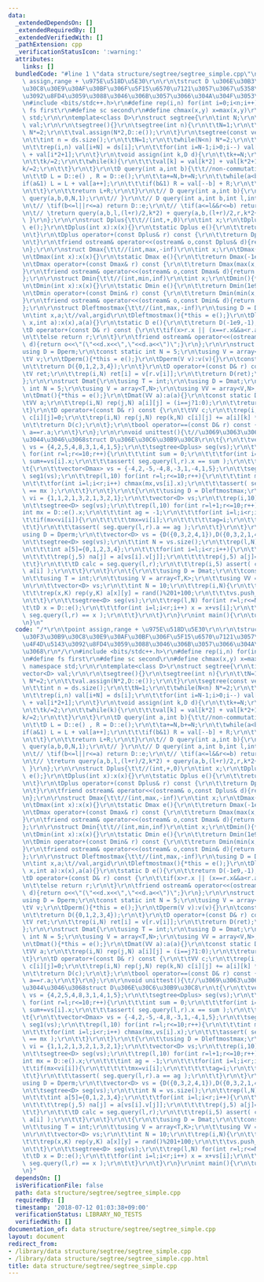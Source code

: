 ```yaml
---
data:
  _extendedDependsOn: []
  _extendedRequiredBy: []
  _extendedVerifiedWith: []
  _pathExtension: cpp
  _verificationStatusIcon: ':warning:'
  attributes:
    links: []
  bundledCode: "#line 1 \"data structure/segtree/segtree_simple.cpp\"\n/*\r\n\tpoint\
    \ assign,range + \u975E\u518D\u5E30\r\n\r\n\tstruct D \u306E\u30B3\u30F3\u30B9\
    \u30C8\u30E9\u30AF\u30BF\u306F\u5F15\u6570\u7121\u3057\u3067\u5358\u4F4D\u5143\
    \u3092\u8FD4\u3059\u3088\u3046\u306B\u3057\u3066\u304A\u304F\u3053\u3068\r\n*/\r\
    \n#include <bits/stdc++.h>\r\n#define rep(i,n) for(int i=0;i<n;i++)\r\n#define\
    \ fs first\r\n#define sc second\r\n#define chmax(x,y) x=max(x,y)\r\nusing namespace\
    \ std;\r\n\r\ntemplate<class D>\r\nstruct segtree{\r\n\tint N;\r\n\tvector<D>\
    \ val;\r\n\r\n\tsegtree(){}\r\n\tsegtree(int n){\r\n\t\tN=1;\r\n\t\twhile(N<n)\
    \ N*=2;\r\n\t\tval.assign(N*2,D::e());\r\n\t}\r\n\tsegtree(const vector<D>& ds){\r\
    \n\t\tint n = ds.size();\r\n\t\tN=1;\r\n\t\twhile(N<n) N*=2;\r\n\t\tval.assign(N*2,D::e());\r\
    \n\t\trep(i,n) val[i+N] = ds[i];\r\n\t\tfor(int i=N-1;i>0;i--) val[i] = val[i*2]\
    \ + val[i*2+1];\r\n\t}\r\n\tvoid assign(int k,D d){\r\n\t\tk+=N;\r\n\t\tval[k]=d;\r\
    \n\t\tk/=2;\r\n\t\twhile(k){\r\n\t\t\tval[k] = val[k*2] + val[k*2+1];\r\n\t\t\t\
    k/=2;\r\n\t\t}\r\n\t}\r\n\tD query(int a,int b){\t\t//non-commutative & unrecursive\r\
    \n\t\tD L = D::e() , R = D::e();\r\n\t\ta+=N,b+=N;\r\n\t\twhile(a<b){\r\n\t\t\t\
    if(a&1) L = L + val[a++];\r\n\t\t\tif(b&1) R = val[--b] + R;\r\n\t\t\ta/=2,b/=2;\r\
    \n\t\t}\r\n\t\treturn L+R;\r\n\t}\r\n\t// D query(int a,int b){\r\n\t// \treturn\
    \ query(a,b,0,N,1);\r\n\t// }\r\n\t// D query(int a,int b,int l,int r,int k){\r\
    \n\t// \tif(b<=l||r<=a) return D::e;\r\n\t// \tif(a<=l&&r<=b) return val[k];\r\
    \n\t// \treturn query(a,b,l,(l+r)/2,k*2) + query(a,b,(l+r)/2,r,k*2+1);\r\n\t//\
    \ }\r\n};\r\n\r\nstruct Dplus{\t\t//(int,+,0)\r\n\tint x;\r\n\tDplus(){*this =\
    \ e();}\r\n\tDplus(int x):x(x){}\r\n\tstatic Dplus e(){\r\n\t\treturn Dplus(0);\r\
    \n\t}\r\n\tDplus operator+(const Dplus& r) const {\r\n\t\treturn Dplus(x+r.x);\r\
    \n\t}\r\n\tfriend ostream& operator<<(ostream& o,const Dplus& d){return o<<d.x;}\r\
    \n};\r\n\r\nstruct Dmax{\t\t//(int,max,-inf)\r\n\tint x;\r\n\tDmax(){*this = e();}\r\
    \n\tDmax(int x):x(x){}\r\n\tstatic Dmax e(){\r\n\t\treturn Dmax(-1e9);\r\n\t}\r\
    \n\tDmax operator+(const Dmax& r) const {\r\n\t\treturn Dmax(max(x,r.x));\r\n\t\
    }\r\n\tfriend ostream& operator<<(ostream& o,const Dmax& d){return o<<d.x;}\r\n\
    };\r\n\r\nstruct Dmin{\t\t//(int,min,inf)\r\n\tint x;\r\n\tDmin(){*this = e();}\r\
    \n\tDmin(int x):x(x){}\r\n\tstatic Dmin e(){\r\n\t\treturn Dmin(1e9);\r\n\t}\r\
    \n\tDmin operator+(const Dmin& r) const {\r\n\t\treturn Dmin(min(x,r.x));\r\n\t\
    }\r\n\tfriend ostream& operator<<(ostream& o,const Dmin& d){return o<<d.x;}\r\n\
    };\r\n\r\nstruct Dleftmostmax{\t\t//(int,max,-inf)\r\n\tusing D = Dleftmostmax;\r\
    \n\tint x,a;\t//val,argid\r\n\tDleftmostmax(){*this = e();}\r\n\tDleftmostmax(int\
    \ x,int a):x(x),a(a){}\r\n\tstatic D e(){\r\n\t\treturn D(-1e9,-1);\r\n\t}\r\n\
    \tD operator+(const D& r) const {\r\n\t\tif(x>r.x || (x==r.x&&a<r.a)) return *this;\r\
    \n\t\telse return r;\r\n\t}\r\n\tfriend ostream& operator<<(ostream& o,const D&\
    \ d){return o<<\"(\"<<d.x<<\",\"<<d.a<<\")\";}\r\n};\r\n\r\nstruct Dperm{\r\n\t\
    using D = Dperm;\r\n\tconst static int N = 5;\r\n\tusing V = array<int,N>;\r\n\
    \tV v;\r\n\tDperm(){*this = e();}\r\n\tDperm(V v):v(v){}\r\n\tconst static D e(){\r\
    \n\t\treturn D({0,1,2,3,4});\r\n\t}\r\n\tD operator+(const D& r) const {\r\n\t\
    \tV ret;\r\n\t\trep(i,N) ret[i] = v[r.v[i]];\r\n\t\treturn D(ret);\r\n\t};\r\n\
    };\r\n\r\nstruct Dmat{\r\n\tusing T = int;\r\n\tusing D = Dmat;\r\n\tconst static\
    \ int N = 5;\r\n\tusing V = array<T,N>;\r\n\tusing VV = array<V,N>;\r\n\tVV a;\r\
    \n\tDmat(){*this = e();}\r\n\tDmat(VV a):a(a){}\r\n\tconst static D e(){\r\n\t\
    \tVV a;\r\n\t\trep(i,N) rep(j,N) a[i][j] = (i==j?1:0);\r\n\t\treturn D(a);\r\n\
    \t}\r\n\tD operator+(const D& r) const {\r\n\t\tVV c;\r\n\t\trep(i,N) rep(j,N)\
    \ c[i][j]=0;\r\n\t\trep(i,N) rep(j,N) rep(k,N) c[i][j] += a[i][k] * r.a[k][j];\r\
    \n\t\treturn D(c);\r\n\t};\r\n\tbool operator==(const D& r) const {\r\n\t\treturn\
    \ a==r.a;\r\n\t}\r\n};\r\n\r\nvoid unittest(){\t//\u3069\u3063\u3061\u304B\u3068\
    \u3044\u3046\u3068struct D\u306E\u30C6\u30B9\u30C8\r\n\t{\r\n\t\tvector<Dplus>\
    \ vs = {4,2,5,4,8,3,1,4,1,5};\r\n\t\tsegtree<Dplus> seg(vs);\r\n\t\trep(l,10)\
    \ for(int r=l;r<=10;r++){\r\n\t\t\tint sum = 0;\r\n\t\t\tfor(int i=l;i<r;i++)\
    \ sum+=vs[i].x;\r\n\t\t\tassert( seg.query(l,r).x == sum );\r\n\t\t}\r\n\t}\r\n\
    \t{\r\n\t\tvector<Dmax> vs = {-4,2,-5,-4,8,-3,1,-4,1,5};\r\n\t\tsegtree<Dmax>\
    \ seg1(vs);\r\n\t\trep(l,10) for(int r=l;r<=10;r++){\r\n\t\t\tint mx = Dmax::e().x;\r\
    \n\t\t\tfor(int i=l;i<r;i++) chmax(mx,vs[i].x);\r\n\t\t\tassert( seg1.query(l,r).x\
    \ == mx );\r\n\t\t}\r\n\t}\r\n\t{\r\n\t\tusing D = Dleftmostmax;\r\n\t\tvector<int>\
    \ vi = {1,1,2,1,3,2,1,3,2,1};\r\n\t\tvector<D> vs;\r\n\t\trep(i,10) vs.push_back(D(vi[i],i));\r\
    \n\t\tsegtree<D> seg(vs);\r\n\t\trep(l,10) for(int r=l+1;r<=10;r++){\r\n\t\t\t\
    int mx = D::e().x;\r\n\t\t\tint ag = -1;\r\n\t\t\tfor(int i=l;i<r;i++){\r\n\t\t\
    \t\tif(mx<vi[i]){\r\n\t\t\t\t\tmx=vi[i];\r\n\t\t\t\t\tag=i;\r\n\t\t\t\t}\r\n\t\
    \t\t}\r\n\t\t\tassert( seg.query(l,r).a == ag );\r\n\t\t}\r\n\t}\r\n\t{\r\n\t\t\
    using D = Dperm;\r\n\t\tvector<D> vs = {D({0,3,2,4,1}),D({0,3,2,1,4}),D({3,2,0,4,1}),D({0,3,4,2,1}),D({0,3,2,4,1}),D({0,3,1,4,2}),D({4,2,3,0,1}),D({3,2,4,1,0})};\r\
    \n\t\tsegtree<D> seg(vs);\r\n\t\tint N = vs.size();\r\n\t\trep(l,N) for(int r=l;r<=N;r++){\r\
    \n\t\t\tint a[5]={0,1,2,3,4};\r\n\t\t\tfor(int i=l;i<r;i++){\r\n\t\t\t\tint na[5];\r\
    \n\t\t\t\trep(j,5) na[j] = a[vs[i].v[j]];\r\n\t\t\t\trep(j,5) a[j]=na[j];\r\n\t\
    \t\t}\r\n\t\t\tD calc = seg.query(l,r);\r\n\t\t\trep(i,5) assert( calc.v[i] ==\
    \ a[i] );\r\n\t\t}\r\n\t}\r\n\t{\r\n\t\tusing D = Dmat;\r\n\t\tconst int K = Dmat::N;\r\
    \n\t\tusing T = int;\r\n\t\tusing V = array<T,K>;\r\n\t\tusing VV = array<V,K>;\r\
    \n\r\n\t\tvector<D> vs;\r\n\t\tint N = 10;\r\n\t\trep(i,N){\r\n\t\t\tVV a;\r\n\
    \t\t\trep(x,K) rep(y,K) a[x][y] = rand()%201+100;\r\n\t\t\tvs.push_back(D(a));\r\
    \n\t\t}\r\n\t\tsegtree<D> seg(vs);\r\n\t\trep(l,N) for(int r=l;r<=N;r++){\r\n\t\
    \t\tD x = D::e();\r\n\t\t\tfor(int i=l;i<r;i++) x = x+vs[i];\r\n\t\t\tassert(\
    \ seg.query(l,r) == x );\r\n\t\t}\r\n\t}\r\n}\r\nint main(){\r\n\tunittest();\r\
    \n}\n"
  code: "/*\r\n\tpoint assign,range + \u975E\u518D\u5E30\r\n\r\n\tstruct D \u306E\u30B3\
    \u30F3\u30B9\u30C8\u30E9\u30AF\u30BF\u306F\u5F15\u6570\u7121\u3057\u3067\u5358\
    \u4F4D\u5143\u3092\u8FD4\u3059\u3088\u3046\u306B\u3057\u3066\u304A\u304F\u3053\
    \u3068\r\n*/\r\n#include <bits/stdc++.h>\r\n#define rep(i,n) for(int i=0;i<n;i++)\r\
    \n#define fs first\r\n#define sc second\r\n#define chmax(x,y) x=max(x,y)\r\nusing\
    \ namespace std;\r\n\r\ntemplate<class D>\r\nstruct segtree{\r\n\tint N;\r\n\t\
    vector<D> val;\r\n\r\n\tsegtree(){}\r\n\tsegtree(int n){\r\n\t\tN=1;\r\n\t\twhile(N<n)\
    \ N*=2;\r\n\t\tval.assign(N*2,D::e());\r\n\t}\r\n\tsegtree(const vector<D>& ds){\r\
    \n\t\tint n = ds.size();\r\n\t\tN=1;\r\n\t\twhile(N<n) N*=2;\r\n\t\tval.assign(N*2,D::e());\r\
    \n\t\trep(i,n) val[i+N] = ds[i];\r\n\t\tfor(int i=N-1;i>0;i--) val[i] = val[i*2]\
    \ + val[i*2+1];\r\n\t}\r\n\tvoid assign(int k,D d){\r\n\t\tk+=N;\r\n\t\tval[k]=d;\r\
    \n\t\tk/=2;\r\n\t\twhile(k){\r\n\t\t\tval[k] = val[k*2] + val[k*2+1];\r\n\t\t\t\
    k/=2;\r\n\t\t}\r\n\t}\r\n\tD query(int a,int b){\t\t//non-commutative & unrecursive\r\
    \n\t\tD L = D::e() , R = D::e();\r\n\t\ta+=N,b+=N;\r\n\t\twhile(a<b){\r\n\t\t\t\
    if(a&1) L = L + val[a++];\r\n\t\t\tif(b&1) R = val[--b] + R;\r\n\t\t\ta/=2,b/=2;\r\
    \n\t\t}\r\n\t\treturn L+R;\r\n\t}\r\n\t// D query(int a,int b){\r\n\t// \treturn\
    \ query(a,b,0,N,1);\r\n\t// }\r\n\t// D query(int a,int b,int l,int r,int k){\r\
    \n\t// \tif(b<=l||r<=a) return D::e;\r\n\t// \tif(a<=l&&r<=b) return val[k];\r\
    \n\t// \treturn query(a,b,l,(l+r)/2,k*2) + query(a,b,(l+r)/2,r,k*2+1);\r\n\t//\
    \ }\r\n};\r\n\r\nstruct Dplus{\t\t//(int,+,0)\r\n\tint x;\r\n\tDplus(){*this =\
    \ e();}\r\n\tDplus(int x):x(x){}\r\n\tstatic Dplus e(){\r\n\t\treturn Dplus(0);\r\
    \n\t}\r\n\tDplus operator+(const Dplus& r) const {\r\n\t\treturn Dplus(x+r.x);\r\
    \n\t}\r\n\tfriend ostream& operator<<(ostream& o,const Dplus& d){return o<<d.x;}\r\
    \n};\r\n\r\nstruct Dmax{\t\t//(int,max,-inf)\r\n\tint x;\r\n\tDmax(){*this = e();}\r\
    \n\tDmax(int x):x(x){}\r\n\tstatic Dmax e(){\r\n\t\treturn Dmax(-1e9);\r\n\t}\r\
    \n\tDmax operator+(const Dmax& r) const {\r\n\t\treturn Dmax(max(x,r.x));\r\n\t\
    }\r\n\tfriend ostream& operator<<(ostream& o,const Dmax& d){return o<<d.x;}\r\n\
    };\r\n\r\nstruct Dmin{\t\t//(int,min,inf)\r\n\tint x;\r\n\tDmin(){*this = e();}\r\
    \n\tDmin(int x):x(x){}\r\n\tstatic Dmin e(){\r\n\t\treturn Dmin(1e9);\r\n\t}\r\
    \n\tDmin operator+(const Dmin& r) const {\r\n\t\treturn Dmin(min(x,r.x));\r\n\t\
    }\r\n\tfriend ostream& operator<<(ostream& o,const Dmin& d){return o<<d.x;}\r\n\
    };\r\n\r\nstruct Dleftmostmax{\t\t//(int,max,-inf)\r\n\tusing D = Dleftmostmax;\r\
    \n\tint x,a;\t//val,argid\r\n\tDleftmostmax(){*this = e();}\r\n\tDleftmostmax(int\
    \ x,int a):x(x),a(a){}\r\n\tstatic D e(){\r\n\t\treturn D(-1e9,-1);\r\n\t}\r\n\
    \tD operator+(const D& r) const {\r\n\t\tif(x>r.x || (x==r.x&&a<r.a)) return *this;\r\
    \n\t\telse return r;\r\n\t}\r\n\tfriend ostream& operator<<(ostream& o,const D&\
    \ d){return o<<\"(\"<<d.x<<\",\"<<d.a<<\")\";}\r\n};\r\n\r\nstruct Dperm{\r\n\t\
    using D = Dperm;\r\n\tconst static int N = 5;\r\n\tusing V = array<int,N>;\r\n\
    \tV v;\r\n\tDperm(){*this = e();}\r\n\tDperm(V v):v(v){}\r\n\tconst static D e(){\r\
    \n\t\treturn D({0,1,2,3,4});\r\n\t}\r\n\tD operator+(const D& r) const {\r\n\t\
    \tV ret;\r\n\t\trep(i,N) ret[i] = v[r.v[i]];\r\n\t\treturn D(ret);\r\n\t};\r\n\
    };\r\n\r\nstruct Dmat{\r\n\tusing T = int;\r\n\tusing D = Dmat;\r\n\tconst static\
    \ int N = 5;\r\n\tusing V = array<T,N>;\r\n\tusing VV = array<V,N>;\r\n\tVV a;\r\
    \n\tDmat(){*this = e();}\r\n\tDmat(VV a):a(a){}\r\n\tconst static D e(){\r\n\t\
    \tVV a;\r\n\t\trep(i,N) rep(j,N) a[i][j] = (i==j?1:0);\r\n\t\treturn D(a);\r\n\
    \t}\r\n\tD operator+(const D& r) const {\r\n\t\tVV c;\r\n\t\trep(i,N) rep(j,N)\
    \ c[i][j]=0;\r\n\t\trep(i,N) rep(j,N) rep(k,N) c[i][j] += a[i][k] * r.a[k][j];\r\
    \n\t\treturn D(c);\r\n\t};\r\n\tbool operator==(const D& r) const {\r\n\t\treturn\
    \ a==r.a;\r\n\t}\r\n};\r\n\r\nvoid unittest(){\t//\u3069\u3063\u3061\u304B\u3068\
    \u3044\u3046\u3068struct D\u306E\u30C6\u30B9\u30C8\r\n\t{\r\n\t\tvector<Dplus>\
    \ vs = {4,2,5,4,8,3,1,4,1,5};\r\n\t\tsegtree<Dplus> seg(vs);\r\n\t\trep(l,10)\
    \ for(int r=l;r<=10;r++){\r\n\t\t\tint sum = 0;\r\n\t\t\tfor(int i=l;i<r;i++)\
    \ sum+=vs[i].x;\r\n\t\t\tassert( seg.query(l,r).x == sum );\r\n\t\t}\r\n\t}\r\n\
    \t{\r\n\t\tvector<Dmax> vs = {-4,2,-5,-4,8,-3,1,-4,1,5};\r\n\t\tsegtree<Dmax>\
    \ seg1(vs);\r\n\t\trep(l,10) for(int r=l;r<=10;r++){\r\n\t\t\tint mx = Dmax::e().x;\r\
    \n\t\t\tfor(int i=l;i<r;i++) chmax(mx,vs[i].x);\r\n\t\t\tassert( seg1.query(l,r).x\
    \ == mx );\r\n\t\t}\r\n\t}\r\n\t{\r\n\t\tusing D = Dleftmostmax;\r\n\t\tvector<int>\
    \ vi = {1,1,2,1,3,2,1,3,2,1};\r\n\t\tvector<D> vs;\r\n\t\trep(i,10) vs.push_back(D(vi[i],i));\r\
    \n\t\tsegtree<D> seg(vs);\r\n\t\trep(l,10) for(int r=l+1;r<=10;r++){\r\n\t\t\t\
    int mx = D::e().x;\r\n\t\t\tint ag = -1;\r\n\t\t\tfor(int i=l;i<r;i++){\r\n\t\t\
    \t\tif(mx<vi[i]){\r\n\t\t\t\t\tmx=vi[i];\r\n\t\t\t\t\tag=i;\r\n\t\t\t\t}\r\n\t\
    \t\t}\r\n\t\t\tassert( seg.query(l,r).a == ag );\r\n\t\t}\r\n\t}\r\n\t{\r\n\t\t\
    using D = Dperm;\r\n\t\tvector<D> vs = {D({0,3,2,4,1}),D({0,3,2,1,4}),D({3,2,0,4,1}),D({0,3,4,2,1}),D({0,3,2,4,1}),D({0,3,1,4,2}),D({4,2,3,0,1}),D({3,2,4,1,0})};\r\
    \n\t\tsegtree<D> seg(vs);\r\n\t\tint N = vs.size();\r\n\t\trep(l,N) for(int r=l;r<=N;r++){\r\
    \n\t\t\tint a[5]={0,1,2,3,4};\r\n\t\t\tfor(int i=l;i<r;i++){\r\n\t\t\t\tint na[5];\r\
    \n\t\t\t\trep(j,5) na[j] = a[vs[i].v[j]];\r\n\t\t\t\trep(j,5) a[j]=na[j];\r\n\t\
    \t\t}\r\n\t\t\tD calc = seg.query(l,r);\r\n\t\t\trep(i,5) assert( calc.v[i] ==\
    \ a[i] );\r\n\t\t}\r\n\t}\r\n\t{\r\n\t\tusing D = Dmat;\r\n\t\tconst int K = Dmat::N;\r\
    \n\t\tusing T = int;\r\n\t\tusing V = array<T,K>;\r\n\t\tusing VV = array<V,K>;\r\
    \n\r\n\t\tvector<D> vs;\r\n\t\tint N = 10;\r\n\t\trep(i,N){\r\n\t\t\tVV a;\r\n\
    \t\t\trep(x,K) rep(y,K) a[x][y] = rand()%201+100;\r\n\t\t\tvs.push_back(D(a));\r\
    \n\t\t}\r\n\t\tsegtree<D> seg(vs);\r\n\t\trep(l,N) for(int r=l;r<=N;r++){\r\n\t\
    \t\tD x = D::e();\r\n\t\t\tfor(int i=l;i<r;i++) x = x+vs[i];\r\n\t\t\tassert(\
    \ seg.query(l,r) == x );\r\n\t\t}\r\n\t}\r\n}\r\nint main(){\r\n\tunittest();\r\
    \n}"
  dependsOn: []
  isVerificationFile: false
  path: data structure/segtree/segtree_simple.cpp
  requiredBy: []
  timestamp: '2018-07-12 01:03:38+09:00'
  verificationStatus: LIBRARY_NO_TESTS
  verifiedWith: []
documentation_of: data structure/segtree/segtree_simple.cpp
layout: document
redirect_from:
- /library/data structure/segtree/segtree_simple.cpp
- /library/data structure/segtree/segtree_simple.cpp.html
title: data structure/segtree/segtree_simple.cpp
---
```


